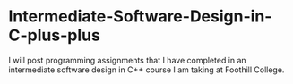 # Intermediate-Software-Design-in-C-plus-plus

I will post programming assignments that I have completed in an intermediate software design in C++ course I am taking at Foothill College.
